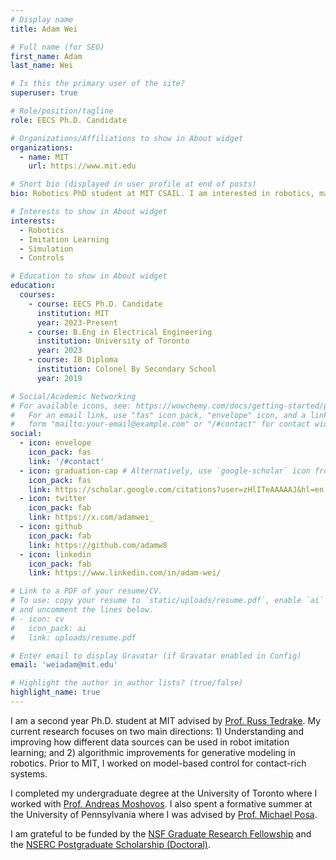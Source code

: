 ```yaml
---
# Display name
title: Adam Wei

# Full name (for SEO)
first_name: Adam
last_name: Wei

# Is this the primary user of the site?
superuser: true

# Role/position/tagline
role: EECS Ph.D. Candidate

# Organizations/Affiliations to show in About widget
organizations:
  - name: MIT
    url: https://www.mit.edu

# Short bio (displayed in user profile at end of posts)
bio: Robotics PhD student at MIT CSAIL. I am interested in robotics, manipulation, imitation learning, and controls.

# Interests to show in About widget
interests:
  - Robotics
  - Imitation Learning
  - Simulation
  - Controls

# Education to show in About widget
education:
  courses:
    - course: EECS Ph.D. Candidate
      institution: MIT
      year: 2023-Present
    - course: B.Eng in Electrical Engineering
      institution: University of Toronto
      year: 2023
    - course: IB Diploma
      institution: Colonel By Secondary School
      year: 2019

# Social/Academic Networking
# For available icons, see: https://wowchemy.com/docs/getting-started/page-builder/#icons
#   For an email link, use "fas" icon pack, "envelope" icon, and a link in the
#   form "mailto:your-email@example.com" or "/#contact" for contact widget.
social:
  - icon: envelope
    icon_pack: fas
    link: '/#contact'
  - icon: graduation-cap # Alternatively, use `google-scholar` icon from `ai` icon pack
    icon_pack: fas
    link: https://scholar.google.com/citations?user=zHlITeAAAAAJ&hl=en
  - icon: twitter
    icon_pack: fab
    link: https://x.com/adamwei_
  - icon: github
    icon_pack: fab
    link: https://github.com/adamw8
  - icon: linkedin
    icon_pack: fab
    link: https://www.linkedin.com/in/adam-wei/

# Link to a PDF of your resume/CV.
# To use: copy your resume to `static/uploads/resume.pdf`, enable `ai` icons in `params.toml`,
# and uncomment the lines below.
# - icon: cv
#   icon_pack: ai
#   link: uploads/resume.pdf

# Enter email to display Gravatar (if Gravatar enabled in Config)
email: 'weiadam@mit.edu'

# Highlight the author in author lists? (true/false)
highlight_name: true
---
```


I am a second year Ph.D. student at MIT advised by [Prof. Russ Tedrake](https://groups.csail.mit.edu/locomotion/russt.html). My current research focuses on two main directions: 1) Understanding and improving how different data sources can be used in robot imitation learning; and 2) algorithmic improvements for generative modeling in robotics. Prior to MIT, I worked on model-based control for contact-rich systems.

I completed my undergraduate degree at the University of Toronto where I worked with [Prof. Andreas Moshovos](https://www.eecg.utoronto.ca/~moshovos/000/doku.php). I also spent a formative summer at the University of Pennsylvania where I was advised by [Prof. Michael Posa](https://dair.seas.upenn.edu/).

I am grateful to be funded by the [NSF Graduate Research Fellowship](https://www.nsfgrfp.org/) and the [NSERC Postgraduate Scholarship (Doctoral)](https://www.nserc-crsng.gc.ca/Students-Etudiants/PG-CS/index_eng.asp).

<!-- {{< icon name="download" pack="fas" >}} Download my {{< staticref "uploads/demo_resume.pdf" "newtab" >}}resumé{{< /staticref >}}. -->
